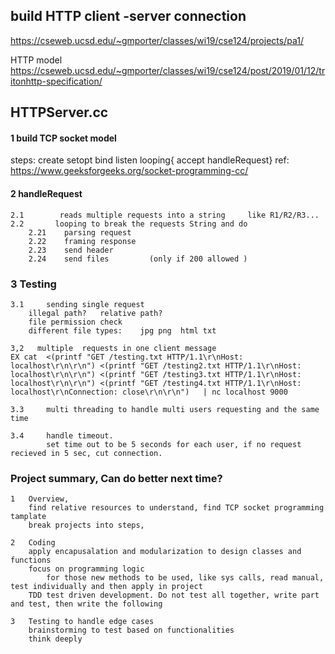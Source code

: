## build HTTP client -server connection 
https://cseweb.ucsd.edu/~gmporter/classes/wi19/cse124/projects/pa1/

HTTP model
https://cseweb.ucsd.edu/~gmporter/classes/wi19/cse124/post/2019/01/12/tritonhttp-specification/


## HTTPServer.cc
#### 1    build TCP socket model 
steps: create     setopt    bind     listen     looping{    accept    handleRequest}
ref: https://www.geeksforgeeks.org/socket-programming-cc/

#### 2    handleRequest 
    2.1        reads multiple requests into a string     like R1/R2/R3...   
    2.2       looping to break the requests String and do
        2.21    parsing request 
        2.22    framing response 
        2.23    send header
        2.24    send files         (only if 200 allowed )


### 3   Testing
    3.1     sending single request
        illegal path?   relative path? 
        file permission check
        different file types:    jpg png  html txt 
    
    3,2   multiple  requests in one client message
    EX cat  <(printf "GET /testing.txt HTTP/1.1\r\nHost: localhost\r\n\r\n") <(printf "GET /testing2.txt HTTP/1.1\r\nHost: localhost\r\n\r\n") <(printf "GET /testing3.txt HTTP/1.1\r\nHost: localhost\r\n\r\n") <(printf "GET /testing4.txt HTTP/1.1\r\nHost: localhost\r\nConnection: close\r\n\r\n")   | nc localhost 9000
    
    3.3     multi threading to handle multi users requesting and the same time       
    
    3.4     handle timeout. 
            set time out to be 5 seconds for each user, if no request recieved in 5 sec, cut connection.


### Project summary, Can do better next time?
    1   Overview, 
        find relative resources to understand, find TCP socket programming tamplate
        break projects into steps, 
          
    2   Coding 
        apply encapusalation and modularization to design classes and functions 
        focus on programming logic 
            for those new methods to be used, like sys calls, read manual, test individually and then apply in project
        TDD test driven development. Do not test all together, write part and test, then write the following

    3   Testing to handle edge cases
        brainstorming to test based on functionalities  
        think deeply
        
